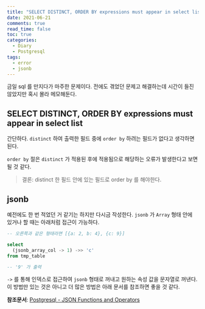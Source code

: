 ```yaml
---
title: "SELECT DISTINCT, ORDER BY expressions must appear in select list"
date: 2021-06-21
comments: true
read_time: false
toc: true
categories:
  - Diary
  - Postgresql
tags:
  - error
  - jsonb
---
```


금일 sql 를 만지다가 마주한 문제이다. 전에도 겪었던 문제고 해결하는데 시간이 들진 않았지만 혹시 몰라 메모해둔다.

## SELECT DISTINCT, ORDER BY expressions must appear in select list

간단하다. `distinct` 하여 출력한 필드 중에 `order by` 하려는 필드가 없다고 생각하면 된다.  

`order by` 절은 `distinct` 가 적용된 후에 적용됨으로 해당하는 오류가 발생한다고 보면 될 것 같다.

> 결론: distinct 한 필드 안에 있는 필드로 order by 를 해야한다.

## jsonb

예전에도 한 번 적었던 거 같기는 하지만 다시금 작성한다. `jsonb` 가 `Array` 형태 안에 있거나 할 때는 아래처럼 접근이 가능하다.

```sql
-- 오른쪽과 같은 형태라면 [{a: 2, b: 4}, {c: 9}]

select
  (jsonb_array_col -> 1) ->> 'c'
from tmp_table

-- '9' 가 출력
```
`->` 를 통해 인덱스로 접근하여 `jsonb` 형태로 꺼내고 원하는 속성 값을 문자열로 꺼낸다.  
이 방법만 있는 것은 아니고 더 많은 방법은 아래 문서를 참조하면 좋을 것 같다.

**참조문서**: [Postgresql - JSON Functions and Operators](https://www.postgresql.org/docs/10/functions-json.html)